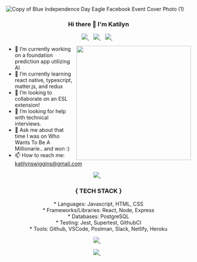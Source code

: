 ![Copy of Blue Independence Day Eagle Facebook Event Cover Photo (1)](https://user-images.githubusercontent.com/32716761/117306675-dee20000-ae4d-11eb-8e3d-f4c333d77b8d.png)

  <h3 align='center'>
  Hi there 👋 I'm Katilyn 
 </h3>


<p align='center'>
<a href="https://www.linkedin.com/in/katilynwiggins/">
    <img src="https://img.shields.io/badge/linkedin-%230077B5.svg?&style=for-the-badge&logo=linkedin&logoColor=white" />
  </a>&nbsp;&nbsp;
 
 <a href="https://twitter.com/pinkishcreature">
    <img src="https://img.shields.io/badge/Twitter-1DA1F2?style=for-the-badge&logo=twitter&logoColor=white" />        
  </a>&nbsp;&nbsp;
  
 <a href="https://instagram.com/pinkishcreature">
    <img src="https://img.shields.io/badge/instagram-%23E4405F.svg?&style=for-the-badge&logo=instagram&logoColor=white" padding='none'/>        
  </a>&nbsp;&nbsp;
 </p> 


<img align="right" src="https://user-images.githubusercontent.com/32716761/117314874-2d46cd00-ae55-11eb-9044-f9e4de0d6ef7.png" height='312px' border-radius='35px'/>



* 🔭 I’m currently working on a foundation prediction app utilizing AI </li>
* 🌱 I’m currently learning react native, typescript, matter.js, and redux </li>
* 👯 I’m looking to collaborate on an ESL extension! </li>
* 🤔 I’m looking for help with technical interviews. </li>
* 💬 Ask me about that time I was on Who Wants To Be A Millionarie.. and won :) </li>
* 📫 How to reach me: katilynswiggins@gmail.com </li>


 <p float="left" align="center">
<a href="https://github.com/anuraghazra/github-readme-stats">
  <img src="https://github-readme-stats.vercel.app/api?username=katilyn-wiggins&theme=solarized-light&count_private=true&show_icons=true&hide=stars,issues" with="40%" />
 </a>&nbsp;&nbsp;
  
  

<h3 align='center'>{ TECH STACK }</h3> 
<p align="center"> 
* Languages: Javascript, HTML, CSS
</br>
* Frameworks/Libraries: React, Node, Express 
</br>
* Databases: PostgreSQL
</br>
* Testing: Jest, Supertest, GithubCI
</br>
* Tools: Github, VSCode, Postman, Slack, Netlify, Heroku 
</p>

<p align="center">
 <a href="https://github.com/anuraghazra/github-readme-stats">
 <img src="https://github-readme-stats.vercel.app/api/top-langs/?username=katilyn-wiggins&theme=solarized-light&layout=compact" />
 </a>&nbsp;&nbsp;
</p>

<p align="center">
<a href="https://github.com/katilyn-wiggins/github-readme-streak-stats">
  <img src="https://github-readme-streak-stats.herokuapp.com/?user=katilyn-wiggins&theme=solarized-light" />
 </a>&nbsp;&nbsp;
</p>





